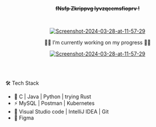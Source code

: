 



<p align="center"> <front face="Orbitron"> <del><b>
fNsfp Zkrippvg lyvzqcemsfioprv !
</b></del></p>  </front>


<br/>

<p align="center">
<a href="https://ibb.co/nc3b82S"><img src="https://i.ibb.co/mqvGFs7/Screenshot-2024-03-28-at-11-57-29.png" alt="Screenshot-2024-03-28-at-11-57-29" border="0"></a>
</p>

<p align="center">
👨‍💻 I’m currently working on my progress 👨‍💻
</p>

<p align="center">
<a href="https://ibb.co/nc3b82S"><img src="https://i.ibb.co/mqvGFs7/Screenshot-2024-03-28-at-11-57-29.png" alt="Screenshot-2024-03-28-at-11-57-29" border="0"></a>
</p>

<br/>
<br/>

🛠 Tech Stack

- 🚧   C | Java | Python | trying Rust
- ⚡   MySQL | Postman | Kubernetes
- 🔧   Visual Studio code | IntelliJ IDEA | Git
- 💄   Figma
  




